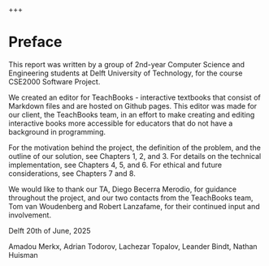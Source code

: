+++
# Preface

This report was written by a group of 2nd-year Computer Science and Engineering students at Delft University of Technology, for the course CSE2000 Software Project.

We created an editor for TeachBooks - interactive textbooks that consist of Markdown files and are hosted on Github pages. This editor was made for our client, the TeachBooks team, in an effort to make creating and editing interactive books more accessible for educators that do not have a background in programming.

For the motivation behind the project, the definition of the problem, and the outline of our solution, see Chapters 1, 2, and 3. For details on the technical implementation, see Chapters 4, 5, and 6. For ethical and future considerations, see Chapters 7 and 8.

We would like to thank our TA, Diego Becerra Merodio, for guidance throughout the project, and our two contacts from the TeachBooks team, Tom van Woudenberg and Robert Lanzafame, for their continued input and involvement.

Delft 20th of June, 2025

Amadou Merkx, Adrian Todorov, Lachezar Topalov, Leander Bindt, Nathan Huisman